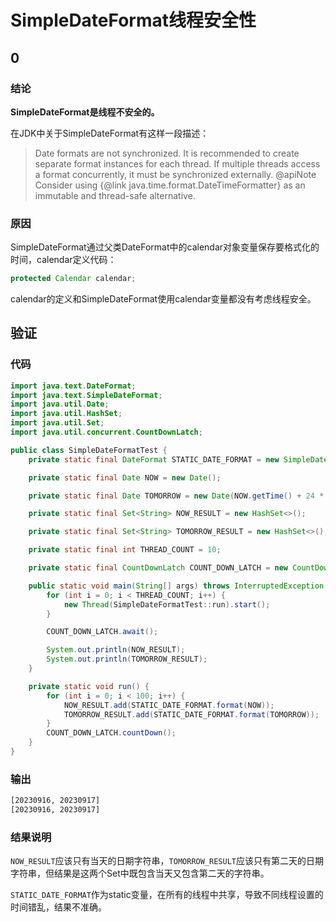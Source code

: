 # SimpleDateFormat线程安全性

<!-- properties
tag: 案例
tag: Java
created: 2023-09-17 09:40:06
-->

## 0

### 结论

**SimpleDateFormat是线程不安全的。**

在JDK中关于SimpleDateFormat有这样一段描述：

> Date formats are not synchronized.
  It is recommended to create separate format instances for each thread.
  If multiple threads access a format concurrently, it must be synchronized
  externally.
  @apiNote Consider using {@link java.time.format.DateTimeFormatter} as an
  immutable and thread-safe alternative.

### 原因

SimpleDateFormat通过父类DateFormat中的calendar对象变量保存要格式化的时间，calendar定义代码：

``` java
protected Calendar calendar;
```

calendar的定义和SimpleDateFormat使用calendar变量都没有考虑线程安全。

## 验证

### 代码

``` java
import java.text.DateFormat;
import java.text.SimpleDateFormat;
import java.util.Date;
import java.util.HashSet;
import java.util.Set;
import java.util.concurrent.CountDownLatch;

public class SimpleDateFormatTest {
    private static final DateFormat STATIC_DATE_FORMAT = new SimpleDateFormat("yyyyMMdd");

    private static final Date NOW = new Date();

    private static final Date TOMORROW = new Date(NOW.getTime() + 24 * 3600 * 1000);

    private static final Set<String> NOW_RESULT = new HashSet<>();

    private static final Set<String> TOMORROW_RESULT = new HashSet<>();

    private static final int THREAD_COUNT = 10;

    private static final CountDownLatch COUNT_DOWN_LATCH = new CountDownLatch(THREAD_COUNT);

    public static void main(String[] args) throws InterruptedException {
        for (int i = 0; i < THREAD_COUNT; i++) {
            new Thread(SimpleDateFormatTest::run).start();
        }

        COUNT_DOWN_LATCH.await();

        System.out.println(NOW_RESULT);
        System.out.println(TOMORROW_RESULT);
    }

    private static void run() {
        for (int i = 0; i < 100; i++) {
            NOW_RESULT.add(STATIC_DATE_FORMAT.format(NOW));
            TOMORROW_RESULT.add(STATIC_DATE_FORMAT.format(TOMORROW));
        }
        COUNT_DOWN_LATCH.countDown();
    }
}

```

### 输出

``` txt 
[20230916, 20230917]
[20230916, 20230917]
```

### 结果说明

```NOW_RESULT```应该只有当天的日期字符串，```TOMORROW_RESULT```应该只有第二天的日期字符串，但结果是这两个Set中既包含当天又包含第二天的字符串。

```STATIC_DATE_FORMAT```作为static变量，在所有的线程中共享，导致不同线程设置的时间错乱，结果不准确。
